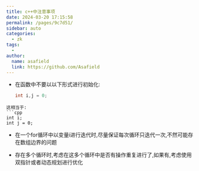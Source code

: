 ```yaml
---
title: c++中注意事项
date: 2024-03-20 17:15:58
permalink: /pages/9c7d51/
sidebar: auto
categories:
  - zk
tags:
  - 
author: 
  name: asafield
  link: https://github.com/Asafield
---
```

- 在函数中不要以以下形式进行初始化:
  ```c++
  int i,j = 0;
```
这相当于:
```cpp
int i;
int j = 0;
```

- 在一个for循环中以变量i进行迭代时,尽量保证每次循环只迭代一次,不然可能存在数组边界的问题

- 存在多个循环时,考虑在这多个循环中是否有操作重复进行了,如果有,考虑使用双指针或者动态规划进行优化